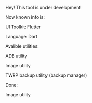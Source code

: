 Hey! This tool is under development!

Now known info is:

UI Toolkit: Flutter

Language: Dart

Avalible utilities:

ADB utility

Image utility

TWRP backup utility (backup manager)

Done:

Image utility
